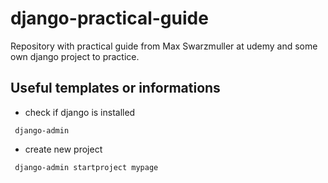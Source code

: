 # django-practical-guide
Repository with practical guide from Max Swarzmuller at udemy and some own django project to practice.

## Useful templates or informations

- check if django is installed
```
 django-admin
```

- create new project
```
 django-admin startproject mypage
```
